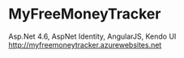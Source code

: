 # MyFreeMoneyTracker
Asp.Net 4.6, AspNet Identity, AngularJS, Kendo UI http://myfreemoneytracker.azurewebsites.net
